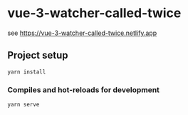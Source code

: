 # vue-3-watcher-called-twice

see https://vue-3-watcher-called-twice.netlify.app

## Project setup
```
yarn install
```

### Compiles and hot-reloads for development
```
yarn serve
```
